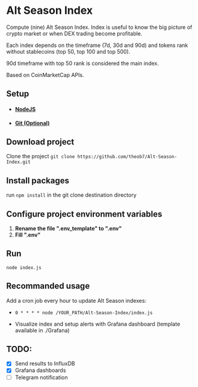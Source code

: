 # Alt Season Index
Compute (nine) Alt Season Index. Index is useful to know the big picture of crypto market or when DEX trading become profitable.

Each index depends on the timeframe (7d, 30d and 90d) and tokens rank without stablecoins (top 50, top 100 and top 500).

90d timeframe with top 50 rank is considered the main index.

Based on CoinMarketCap APIs.

## Setup
- #### [NodeJS](https://nodejs.org/en/)
- #### [Git (Optional)](https://git-scm.com/downloads)

## Download project
Clone the project `git clone https://github.com/theob7/Alt-Season-Index.git`

## Install packages
run `npm install` in the git clone destination directory

## Configure project environment variables
1. **Rename the file ".env_template" to ".env"**
2. **Fill ".env"**

## Run
`node index.js`

## Recommanded usage
Add a cron job every hour to update Alt Season indexes: 
- `0 * * * * node /YOUR_PATH/Alt-Season-Index/index.js`

- Visualize index and setup alerts with Grafana dashboard (template available in ./Grafana)

## TODO:
- [X] Send results to InfluxDB
- [X] Grafana dashboards
- [ ] Telegram notification
